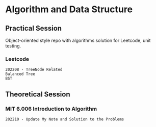 # Algorithm and Data Structure
## Practical Session 
Object-oriented style repo with algorithms solution for Leetcode, unit testing.
### Leetcode
```
202208 - TreeNode Related
Balanced Tree
BST
```
## Theoretical Session 
### MIT 6.006 Introduction to Algorithm
```
202210 - Update My Note and Solution to the Problems
```
